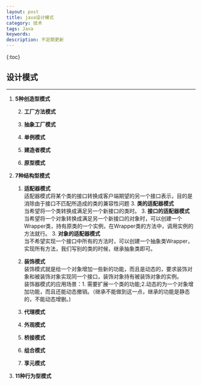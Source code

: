 ```yaml
---
layout: post
title: java设计模式
category: 技术
tags: Java
keywords: 
description: 不定期更新
---
```


{:toc}

## 设计模式

---

1. **5种创造型模式**

   2. **工厂方法模式**
      
   2. **抽象工厂模式**
   
   2. **单例模式**
   
   2. **建造者模式**
   
   2. **原型模式**
   
1. **7种结构型模式**

   1. **适配器模式**  
   适配器模式将某个类的接口转换成客户端期望的另一个接口表示，目的是消除由于接口不匹配所造成的类的兼容性问题
      3. **类的适配器模式**  
      当希望将一个类转换成满足另一个新接口的类时。
      3. **接口的适配器模式**  
      当希望将一个对象转换成满足另一个新接口的对象时，可以创建一个Wrapper类，持有原类的一个实例，在Wrapper类的方法中，调用实例的方法就行。
      3. **对象的适配器模式**  
      当不希望实现一个接口中所有的方法时，可以创建一个抽象类Wrapper，实现所有方法，我们写别的类的时候，继承抽象类即可。
   1. **装饰模式**  
   装饰模式就是给一个对象增加一些新的功能，而且是动态的，要求装饰对象和被装饰对象实现同一个接口，装饰对象持有被装饰对象的实例。  
   装饰器模式的应用场景：1. 需要扩展一个类的功能;2.动态的为一个对象增加功能，而且还能动态撤销。（继承不能做到这一点，继承的功能是静态的，不能动态增删。)    
   1. **代理模式**
   
   1. **外观模式**
   
   1. **桥接模式**
   
   1. **组合模式**
   
   1. **享元模式**
   
1. **11种行为型模式**


